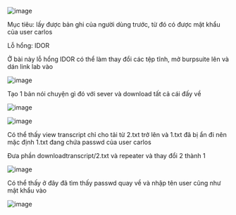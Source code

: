 ![image](https://github.com/user-attachments/assets/95833a2a-4aac-49f8-a1cd-bbcd62f1a362)

Mục tiêu: lấy được bản ghi của người dùng trước, từ đó có được mật khẩu của user carlos

Lỗ hổng: IDOR

Ở bài này lỗ hổng IDOR có thể làm thay đổi các tệp tĩnh, mở burpsuite lên và dán link lab vào 

![image](https://github.com/user-attachments/assets/2f1b252c-2988-4a91-aab2-05ace561d8c4)

Tạo 1 bản nói chuyện gì đó với sever và download tất cả cái đấy về

![image](https://github.com/user-attachments/assets/a742808b-cbd0-4f95-be99-dc0239fc9992)

![image](https://github.com/user-attachments/assets/9989baf0-debb-40d6-a8b6-e4a405ead4ba)

Có thể thấy view transcript chỉ cho tải từ 2.txt trở lên và 1.txt đã bị ẩn đi nên mặc định 1.txt đang chứa passwd của user carlos

Đưa phần downloadtranscript/2.txt và repeater và thay đổi 2 thành 1

![image](https://github.com/user-attachments/assets/09faf57a-7444-4262-9868-5493956dcb81)

Có thể thấy ở đây đã tìm thấy passwd quay về và nhập tên user cũng như mật khẩu vào 

![image](https://github.com/user-attachments/assets/c2ddd546-0331-4edb-ad88-42c4067f3439)
